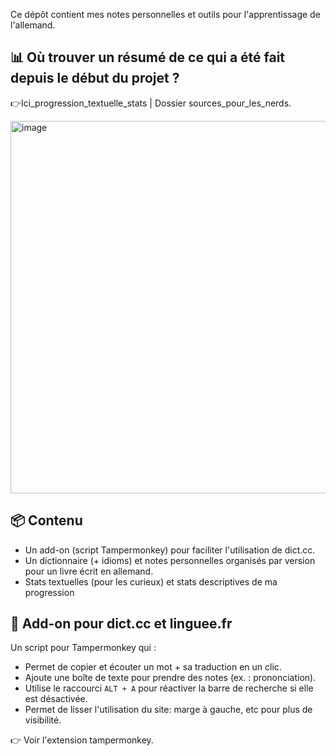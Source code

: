 
Ce dépôt contient mes notes personnelles et outils pour l'apprentissage de l'allemand.

## 📊 Où trouver un résumé de ce qui a été fait depuis le début du projet ?

👉Ici_progression_textuelle_stats | Dossier sources_pour_les_nerds.

<img width="831" height="596" alt="image" src="https://github.com/user-attachments/assets/06dea9b2-8e0d-4f45-8618-7b267c3550c8" />

## 📦 Contenu

- Un add-on (script Tampermonkey) pour faciliter l'utilisation de dict.cc.
- Un dictionnaire (+ idioms) et notes personnelles organisés par version pour un livre écrit en allemand.
- Stats textuelles (pour les curieux) et stats descriptives de ma progression

## 🧩 Add-on pour dict.cc et linguee.fr

Un script pour Tampermonkey qui :

- Permet de copier et écouter un mot + sa traduction en un clic.
- Ajoute une boîte de texte pour prendre des notes (ex. : prononciation).
- Utilise le raccourci `ALT + A` pour réactiver la barre de recherche si elle est désactivée.
- Permet de lisser l'utilisation du site: marge à gauche, etc pour plus de visibilité.

👉 Voir l'extension tampermonkey.
